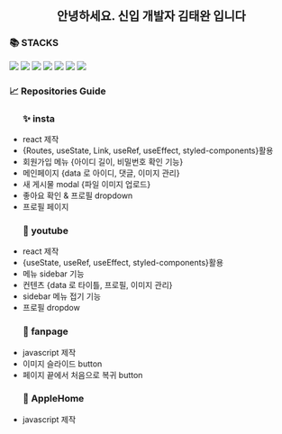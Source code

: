 <div align=center><h2>안녕하세요. 신입 개발자 김태완 입니다</h2></div>

<div><h3>📚 STACKS</h3></div>
<div> 
<img src="https://img.shields.io/badge/html5-E34F26?style=for-the-badge&logo=html5&logoColor=white">
<img src="https://img.shields.io/badge/css-1572B6?style=for-the-badge&logo=css3&logoColor=white"> 
<img src="https://img.shields.io/badge/javascript-F7DF1E?style=for-the-badge&logo=javascript&logoColor=black">
<img src="https://img.shields.io/badge/jquery-0769AD?style=for-the-badge&logo=jquery&logoColor=white">
<img src="https://img.shields.io/badge/react-61DAFB?style=for-the-badge&logo=react&logoColor=black">
<img src="https://img.shields.io/badge/bootstrap-7952B3?style=for-the-badge&logo=bootstrap&logoColor=white">
<img src="https://img.shields.io/badge/github-181717?style=for-the-badge&logo=github&logoColor=white">
</div>
<div><h3>📈 Repositories Guide</h3></div>
<ul><h3>✨ insta</h3>
<li>react 제작</li>
<li>{Routes, useState, Link, useRef, useEffect, styled-components}활용</li>
<li>회원가입 메뉴 {아이디 길이, 비밀번호 확인 기능}</li>
<li>메인페이지 {data 로 아이디, 댓글, 이미지 관리}</li>
<li>새 게시물 modal {파일 이미지 업로드} </li>
<li>좋아요 확인 & 프로필 dropdown</li>
<li>프로필 페이지 </li>
</ul>
<ul><h3>🎉 youtube</h3>
<li>react 제작</li>
<li>{useState, useRef, useEffect, styled-components}활용</li>
<li>메뉴 sidebar 기능</li>
<li>컨텐츠 {data 로 타이틀, 프로필, 이미지 관리}</li>
<li>sidebar 메뉴 접기 기능</li> 
<li>프로필 dropdow</li>
</ul>
<ul><h3>🎨 fanpage</h3>
<li>javascript 제작</li>
<li>이미지 슬라이드 button</li>
<li>페이지 끝에서 처음으로 복귀 button </li>
</ul>
<ul><h3>🌱 AppleHome</h3>
<li>javascript 제작</li>
</ul>


<!--
**twn2021/twn2021** is a ✨ _special_ ✨ repository because its `README.md` (this file) appears on your GitHub profile.

Here are some ideas to get you started:

- 🔭 I’m currently working on ...
- 🌱 I’m currently learning ...
- 👯 I’m looking to collaborate on ...
- 🤔 I’m looking for help with ...
- 💬 Ask me about ...
- 📫 How to reach me: ...
- 😄 Pronouns: ...
- ⚡ Fun fact: ...
-->
